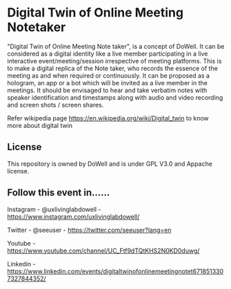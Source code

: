 # Digital Twin of Online Meeting Notetaker

"Digital Twin of Online Meeting Note taker", is a concept of DoWell. It can be considered as a digital identity like a live member participating in a live interactive event/meeting/session irrespective of meeting platforms. This is to make a digital replica of the Note taker, who records the essence of the meeting as  and when required or continuously. It can be proposed as a hologram, an app or a bot which will be invited as a live member in the meetings. It should be envisaged to hear and take verbatim notes with speaker identification and timestamps along with audio and video recording and screen shots / screen shares.

Refer wikipedia page https://en.wikipedia.org/wiki/Digital_twin to know more about digital twin

## License

This repository is owned by DoWell and is under GPL V3.0 and Appache license. 

## Follow this event in......

Instagram - @uxlivinglabdowell - https://www.instagram.com/uxlivinglabdowell/

Twitter - @seeuser -  https://twitter.com/seeuser?lang=en

Youtube - https://www.youtube.com/channel/UC_Ftf9dTQtKHS2N0KD0duwg/

Linkedin - https://www.linkedin.com/events/digitaltwinofonlinemeetingnotet6718513307327844352/

